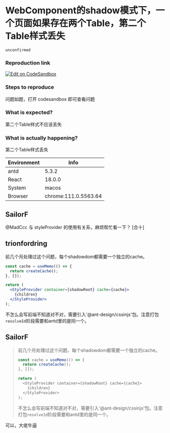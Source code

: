 # WebComponent的shadow模式下，一个页面如果存在两个Table，第二个Table样式丢失

`unconfirmed`

### Reproduction link

[![Edit on CodeSandbox](https://codesandbox.io/static/img/play-codesandbox.svg)](https://codesandbox.io/s/ji-ben-yong-fa-antd-5-3-2-forked-xkkjzp?file=/demo.tsx)

### Steps to reproduce

问题如题，打开 codesandbox 即可查看问题

### What is expected?

第二个Table样式不应该丢失

### What is actually happening?

第二个Table样式丢失

| Environment | Info                 |
| ----------- | -------------------- |
| antd        | 5.3.2                |
| React       | 18.0.0               |
| System      | macos                |
| Browser     | chrome:111.0.5563.64 |

<!-- generated by ant-design-issue-helper. DO NOT REMOVE -->

## SailorF

@MadCcc 与 styleProvider 的使用有关系，麻烦帮忙看一下？ [合十]

## trionfordring

前几个月处理过这个问题，每个shadowdom都需要一个独立的cache。

```jsx
const cache = useMemo(() => {
  return createCache();
}, []);

return (
  <StyleProvider container={shadowRoot} cache={cache}>
    {children}
  </StyleProvider>
);
```

不怎么会写前端不知道对不对，需要引入'@ant-design/cssinjs'包。注意打包`resolveId`阶段需要和antd里的是同一个。

## SailorF

> 前几个月处理过这个问题，每个shadowdom都需要一个独立的cache。
>
> ```js
> const cache = useMemo(() => {
>   return createCache();
> }, []);
>
> return (
>   <StyleProvider container={shadowRoot} cache={cache}>
>     {children}
>   </StyleProvider>
> );
> ```
>
> 不怎么会写前端不知道对不对，需要引入'@ant-design/cssinjs'包。注意打包`resolveId`阶段需要和antd里的是同一个。

可以，大佬牛逼
